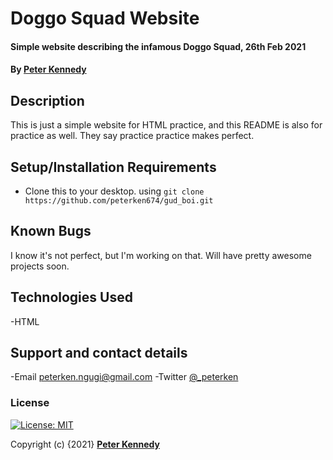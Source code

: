 # Doggo Squad Website

#### Simple website describing the infamous Doggo Squad, 26th Feb 2021

#### By [Peter Kennedy](https://github.com/peterken674/)

## Description

This is just a simple website for HTML practice, and this README is also for practice as well. They say practice practice makes perfect. 

## Setup/Installation Requirements

- Clone this to your desktop. using `git clone https://github.com/peterken674/gud_boi.git`

## Known Bugs

I know it's not perfect, but I'm working on that. Will have pretty awesome projects soon.

## Technologies Used

-HTML

## Support and contact details

-Email [peterken.ngugi@gmail.com](mailto:peterken.ngugi@gmail.com)
-Twitter [@_peterken](https://www.twitter.com/_peterken)

### License
[![License: MIT](https://img.shields.io/badge/License-MIT-yellow.svg)](https://opensource.org/licenses/MIT)

Copyright (c) {2021} **[Peter Kennedy](https://github.com/peterken674/)**
